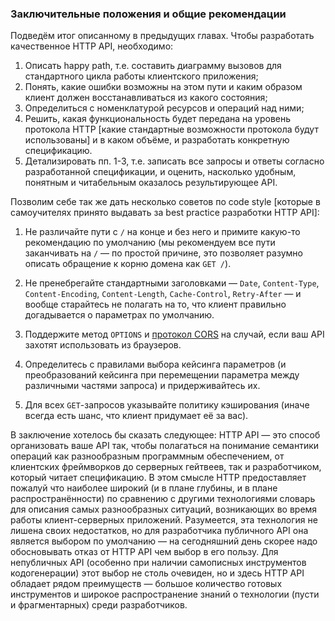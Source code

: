 ### Заключительные положения и общие рекомендации

Подведём итог описанному в предыдущих главах. Чтобы разработать качественное HTTP API, необходимо:
  1. Описать happy path, т.е. составить диаграмму вызовов для стандартного цикла работы клиентского приложения;
  2. Понять, какие ошибки возможны на этом пути и каким образом клиент должен восстанавливаться из какого состояния;
  3. Определиться с номенклатурой ресурсов и операций над ними;
  4. Решить, какая функциональность будет передана на уровень протокола HTTP [какие стандартные возможности протокола будут использованы] и в каком объёме, и разработать конкретную спецификацию.
  5. Детализировать пп. 1-3, т.е. записать все запросы и ответы согласно разработанной спецификации, и оценить, насколько удобным, понятным и читабельным оказалось результирующее API.

Позволим себе так же дать несколько советов по code style [которые в самоучителях принято выдавать за best practice разработки HTTP API]:

  1. Не различайте пути с `/` на конце и без него и примите какую-то рекомендацию по умолчанию (мы рекомендуем все пути заканчивать на `/` — по простой причине, это позволяет разумно описать обращение к корню домена как `GET /`).

  2. Не пренебрегайте стандартными заголовками — `Date`, `Content-Type`, `Content-Encoding`, `Content-Length`, `Cache-Control`, `Retry-After` — и вообще старайтесь не полагать на то, что клиент правильно догадывается о параметрах по умолчанию.

  3. Поддержите метод `OPTIONS` и [протокол CORS](https://fetch.spec.whatwg.org/#cors-protocol) на случай, если ваш API захотят использовать из браузеров.

  4. Определитесь с правилами выбора кейсинга параметров (и преобразований кейсинга при перемещении параметра между различными частями запроса) и придерживайтесь их.

  5. Для всех `GET`-запросов указывайте политику кэширования (иначе всегда есть шанс, что клиент придумает её за вас).

В заключение хотелось бы сказать следующее: HTTP API — это способ организовать ваше API так, чтобы полагаться на понимание семантики операций как разнообразным программным обеспечением, от клиентских фреймворков до серверных гейтвеев, так и разработчиком, который читает спецификацию. В этом смысле HTTP предоставляет пожалуй что наиболее широкий (и в плане глубины, и в плане распространённости) по сравнению с другими технологиями словарь для описания самых разнообразных ситуаций, возникающих во время работы клиент-серверных приложений. Разумеется, эта технология не лишена своих недостатков, но для разработчика публичного API она является выбором по умолчанию — на сегодняшний день скорее надо обосновывать отказ от HTTP API чем выбор в его пользу. Для непубличных API (особенно при наличии самописных инструментов кодогенерации) этот выбор не столь очевиден, но и здесь HTTP API обладает рядом преимуществ — большое количество готовых инструментов и широкое распространение знаний о технологии (пусти и фрагментарных) среди разработчиков.